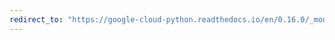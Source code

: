 ```yaml
---
redirect_to: "https://google-cloud-python.readthedocs.io/en/0.16.0/_modules/gcloud/storage/batch.html"
---
```

